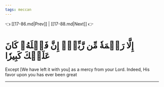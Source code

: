 ```yaml
---
tags: meccan
---
```


👈 [[17-86.md|Prev]] | [[17-88.md|Next]] 👉

# إِلَّا رَحۡمَةٗ مِّن رَّبِّكَۚ إِنَّ فَضۡلَهُۥ كَانَ عَلَيۡكَ كَبِيرٗا

Except [We have left it with you] as a mercy from your Lord. Indeed, His favor upon you has ever been great

---

